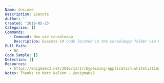 ```yaml
---
Name: dnx.exe
Description: Execute
Author: ''
Created: '2018-05-25'
Categories: []
Commands:
  - Command: dnx.exe consoleapp
    Description: Execute C# code located in the consoleapp folder via Program.cs and Project.json (Note: Requires dependencies)
Full Path:
  - NA
Code Sample: []
Detection: []
Resources:
  - https://enigma0x3.net/2016/11/17/bypassing-application-whitelisting-by-using-dnx-exe/
Notes: Thanks to Matt Nelson - @enigma0x3
---
```

